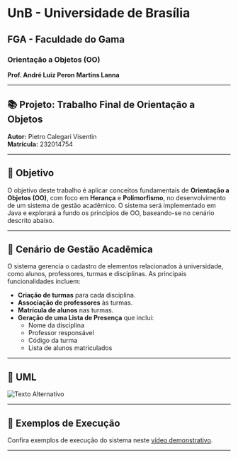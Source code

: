 # UnB - Universidade de Brasília  
## FGA - Faculdade do Gama  
### Orientação a Objetos (OO)  
**Prof. André Luiz Peron Martins Lanna**

---

## 📚 Projeto: Trabalho Final de Orientação a Objetos

**Autor:** Pietro Calegari Visentin  
**Matrícula:** 232014754

---

## 🎯 Objetivo

O objetivo deste trabalho é aplicar conceitos fundamentais de **Orientação a Objetos (OO)**, com foco em **Herança** e **Polimorfismo**, no desenvolvimento de um sistema de gestão acadêmico. O sistema será implementado em Java e explorará a fundo os princípios de OO, baseando-se no cenário descrito abaixo.

---

## 🏫 Cenário de Gestão Acadêmica

O sistema gerencia o cadastro de elementos relacionados à universidade, como alunos, professores, turmas e disciplinas. As principais funcionalidades incluem:

- **Criação de turmas** para cada disciplina.
- **Associação de professores** às turmas.
- **Matrícula de alunos** nas turmas.
- **Geração de uma Lista de Presença** que inclui:
  - Nome da disciplina
  - Professor responsável
  - Código da turma
  - Lista de alunos matriculados

---

## 🎫 UML

<img src="https://cdn.discordapp.com/attachments/1231740600689365044/1272652268503830572/UMLATT.png?ex=66be6449&is=66bd12c9&hm=dd2981bb337cdc931ae8f5315e5debdd4f501a12aca2787ceaf9c942f6f3147a&" alt="Texto Alternativo">

---

## 🎥 Exemplos de Execução

Confira exemplos de execução do sistema neste [vídeo demonstrativo](https://youtu.be/b0omUCPswL8).

---
